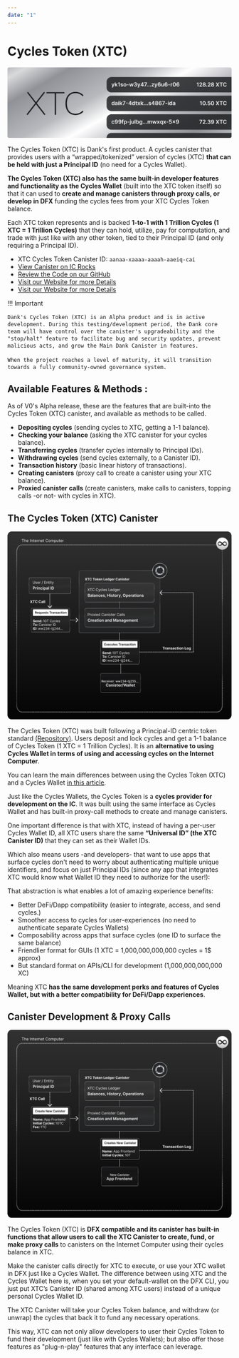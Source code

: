 ```yaml
---
date: "1"
---
```


# Cycles Token (XTC)

![](imgs/xtc-trx.png)

The Cycles Token (XTC) is Dank's first product. A cycles canister that provides users with a “wrapped/tokenized” version of cycles (XTC) **that can be held with just a Principal ID** (no need for a Cycles Wallet).

**The Cycles Token (XTC) also has the same built-in developer features and functionality as the Cycles Wallet** (built into the XTC token itself) so that it can used to **create and manage canisters through proxy calls, or develop in DFX** funding the cycles fees from your XTC Cycles Token balance.

Each XTC token represents and is backed **1-to-1 with 1 Trillion Cycles (1 XTC = 1 Trillion Cycles)**  that they can hold, utilize, pay for computation, and trade with just like with any other token, tied to their Principal ID (and only requiring a Principal ID).

- XTC Cycles Token Canister ID: ```aanaa-xaaaa-aaaah-aaeiq-cai```
- [View Canister on IC Rocks](https://ic.rocks/principal/aanaa-xaaaa-aaaah-aaeiq-cai)
- [Review the Code on our GitHub](https://github.com/Psychedelic/dank/tree/main/xtc)
- [Visit our Website for more Details](https://dank.ooo/xtc/)
- [Visit our Website for more Details](https://dank.ooo/xtc/)


!!! Important

    Dank's Cycles Token (XTC) is an Alpha product and is in active development. During this testing/development period, the Dank core team will have control over the canister's upgradeability and the "stop/halt" feature to facilitate bug and security updates, prevent malicious acts, and grow the Main Dank Canister in features. 
    
    When the project reaches a level of maturity, it will transition towards a fully community-owned governance system.

## Available Features & Methods  :

As of V0's Alpha release, these are the features that are built-into the Cycles Token (XTC) canister, and available as methods to be called.

- **Depositing cycles** (sending cycles to XTC, getting a 1-1 balance).
- **Checking your balance** (asking the XTC canister for your cycles balance).
- **Transferring cycles** (transfer cycles internally to Principal IDs).
- **Withdrawing cycles** (send cycles externally, to a Canister ID).
- **Transaction history** (basic linear history of transactions).
- **Creating canisters** (proxy call to create a canister using your XTC balance).
- **Proxied canister calls** (create canisters, make calls to canisters, topping calls -or not- with cycles in XTC).

## The Cycles Token (XTC) Canister
![](imgs/transaction.svg)

The Cycles Token (XTC) was built following a Principal-ID centric token standard [(Repository)](https://github.com/Psychedelic/standards). Users deposit and lock cycles and get a 1-1 balance of Cycles Token (1 XTC = 1 Trillion Cycles). It is an **alternative to using Cycles Wallet in terms of using and accessing cycles on the Internet Computer**.

You can learn the main differences between using the Cycles Token (XTC) and a Cycles Wallet [in this article](https://medium.com/@dank_ois/b9a1d3ddcebe?source=friends_link&sk=0d4c790eda6883d1c013b10cdb8f89f4).

Just like the Cycles Wallets, the Cycles Token is a **cycles provider for development on the IC**. It was built using the same interface as Cycles Wallet and has built-in proxy-call methods to create and manage canisters.

One important difference is that with XTC, instead of having a per-user Cycles Wallet ID, all XTC users share the same **“Universal ID” (the XTC Canister ID)** that they can set as their Wallet IDs. 

Which also means users -and developers- that want to use apps that surface cycles don't need to worry about authenticating multiple unique identifiers, and focus on just Principal IDs (since any app that integrates XTC would know what Wallet ID they need to authorize for the user!):

That abstraction is what enables a lot of amazing experience benefits:

- Better DeFi/Dapp compatibility (easier to integrate, access, and send cycles.)
- Smoother access to cycles for user-experiences (no need to authenticate separate Cycles Wallets)
- Composability across apps that surface cycles (one ID to surface the same balance)
- Friendlier format for GUIs (1 XTC = 1,000,000,000,000 cycles = 1$ approx)
- But standard format on APIs/CLI for development (1,000,000,000,000 XC)

Meaning XTC **has the same development perks and features of Cycles Wallet, but with a better compatibility for DeFi/Dapp experiences**.


## Canister Development & Proxy Calls
![](imgs/canister.svg)

The Cycles Token (XTC) is **DFX compatible and its canister has built-in functions that allow users to call the XTC Canister to create, fund, or make proxy calls** to canisters on the Internet Computer using their cycles balance in XTC.

Make the canister calls directly for XTC to execute, or use your XTC wallet in DFX just like a Cycles Wallet. The difference between using XTC and the Cycles Wallet here is, when you set your default-wallet on the DFX CLI, you just put XTC’s Canister ID (shared among XTC users) instead of a unique personal Cycles Wallet ID.

The XTC Canister will take your Cycles Token balance, and withdraw (or unwrap) the cycles that back it to fund any necessary operations.

This way, XTC can not only allow developers to user their Cycles Token to fund their development (just like with Cycles Wallets); but also offer those features as "plug-n-play" features that any interface can leverage.